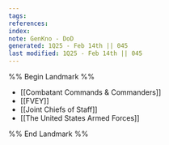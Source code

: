 ```yaml
---
tags: 
references:
index:
note: GenKno - DoD
generated: 1Q25 - Feb 14th || 045
last modified: 1Q25 - Feb 14th || 045
---
```


%% Begin Landmark %%
- [[Combatant Commands & Commanders]]
- [[FVEY]]
- [[Joint Chiefs of Staff]]
- [[The United States Armed Forces]]

%% End Landmark %%